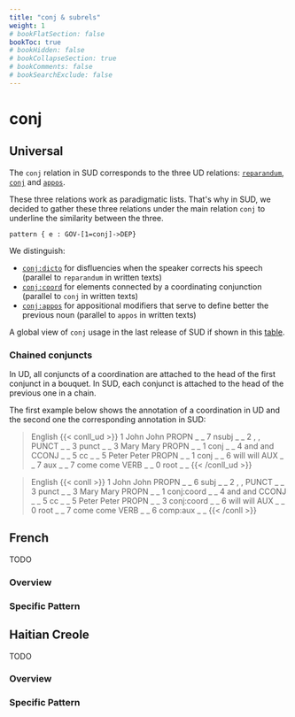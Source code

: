 ```yaml
---
title: "conj & subrels"
weight: 1
# bookFlatSection: false
bookToc: true
# bookHidden: false
# bookCollapseSection: true
# bookComments: false
# bookSearchExclude: false
---
```


# conj

## Universal

The `conj` relation in SUD corresponds to the three UD relations:
[`reparandum`](https://universaldependencies.org/u/dep/reparandum.html),
[`conj`](https://universaldependencies.org/u/dep/conj.html) and 
[`appos`](https://universaldependencies.org/u/dep/appos.html).

These three relations work as paradigmatic lists. That's why in SUD, we decided to gather these three relations under the main relation `conj` to underline the similarity between the three.

```grew
pattern { e : GOV-[1=conj]->DEP}
```

We distinguish:

 * [`conj:dicto`](./conj_dicto.md) for disfluencies when the speaker corrects his speech (parallel to `reparandum` in written texts)
 * [`conj:coord`](./conj_coord.md) for elements connected by a coordinating conjunction (parallel to `conj` in written texts)
 * [`conj:appos`](./conj_appos.md) for appositional modifiers that serve to define better the previous noun (parallel to `appos` in written texts)

A global view of `conj` usage in the last release of SUD if shown in this [table](http://tables.grew.fr/?data=sud_deps/conj).

### Chained conjuncts

In UD, all conjuncts of a coordination are attached to the head of the first conjunct in a bouquet.
In SUD, each conjunct is attached to the head of the previous one in a chain.

The first example below shows the annotation of a coordination in UD and the second one the corresponding annotation in SUD:

> English
{{< conll_ud >}}
1	John	John	PROPN	_	_	7	nsubj	_	_
2	,	,	PUNCT	_	_	3	punct	_	_
3	Mary	Mary	PROPN	_	_	1	conj	_	_
4	and	and	CCONJ	_	_	5	cc	_	_
5	Peter	Peter	PROPN	_	_	1	conj	_	_
6	will	will	AUX	_	_	7	aux	_	_
7	come	come	VERB	_	_	0	root	_	_
{{< /conll_ud >}}

> English
{{< conll >}}
1	John	John	PROPN	_	_	6	subj	_	_
2	,	,	PUNCT	_	_	3	punct	_	_
3	Mary	Mary	PROPN	_	_	1	conj:coord	_	_
4	and	and	CCONJ	_	_	5	cc	_	_
5	Peter	Peter	PROPN	_	_	3	conj:coord	_	_
6	will	will	AUX	_	_	0	root	_	_
7	come	come	VERB	_	_	6	comp:aux	_	_
{{< /conll >}}





## French

TODO
### Overview

### Specific Pattern




## Haitian Creole

TODO
### Overview

### Specific Pattern


